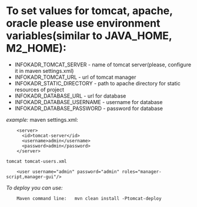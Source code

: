 
To set values for tomcat, apache, oracle please use environment variables(similar to JAVA_HOME, M2_HOME):
=========================================================================================================

* INFOKADR_TOMCAT_SERVER - name of tomcat server(please, configure it in maven settings.xml)
* INFOKADR_TOMCAT_URL - url of tomcat manager
* INFOKADR_STATIC_DIRECTORY - path to apache directory for static resources of project
* INFOKADR_DATABASE_URL - url for database
* INFOKADR_DATABASE_USERNAME - username for database
* INFOKADR_DATABASE_PASSWORD - password for database

_example:_
    maven settings.xml:

    	<server>
          <id>tomcat-server</id>
          <username>admin</username>
          <password>admin</password>
        </server>

    tomcat tomcat-users.xml

        <user username="admin" password="admin" roles="manager-script,manager-gui"/>


_To deploy you can use:_

        Maven command line:   mvn clean install -Ptomcat-deploy
